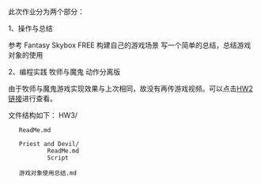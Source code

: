 此次作业分为两个部分：

1、操作与总结

参考 Fantasy Skybox FREE 构建自己的游戏场景
写一个简单的总结，总结游戏对象的使用

2、编程实践
牧师与魔鬼 动作分离版

由于牧师与魔鬼游戏实现效果与上次相同，故没有再传游戏视频。可以点击[HW2链接](https://github.com/LynnZiQi/Unity3d-HW/blob/master/HW2/Vedio/Priest%20and%20Devil.zip)进行查看。

文件结构如下：
HW3/
          
       ReadMe.md
       
       Priest and Devil/
               ReadMe.md
               Script
               
       游戏对象使用总结.md
